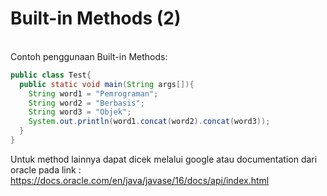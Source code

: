 # Built-in Methods (2)

<br>
<div>
Contoh penggunaan Built-in Methods:
</div>

```java {all|5|all}
public class Test{
  public static void main(String args[]){
    String word1 = "Pemrograman";
    String word2 = "Berbasis";
    String word3 = "Objek";
    System.out.println(word1.concat(word2).concat(word3));
  }
}
```

Untuk method lainnya dapat dicek melalui google atau documentation dari oracle pada link : 
https://docs.oracle.com/en/java/javase/16/docs/api/index.html
